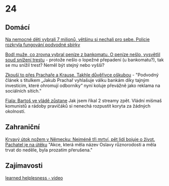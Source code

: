 # 24

## Domácí

[Na nemocné děti vybrali 7 milionů, většinu si nechali pro sebe. Policie rozkryla fungování podvodné sbírky](https://www.novinky.cz/clanek/krimi-na-nemocne-deti-vybrali-7-milionu-vetsinu-si-ale-nechali-pro-sebe-policie-rozkryla-fungovani-podvodne-sbirky-40485167)

[Bodl muže, co zrovna vybral peníze z bankomatu. O peníze nešlo, vysvětlil soud snížení trestu](https://www.novinky.cz/clanek/krimi-bodl-muze-co-zrovna-vybral-penize-z-bankomatu-o-penize-neslo-vysvetlil-soud-snizeni-trestu-40484967#dop_ab_variant=0&dop_id=40484967&dop_req_id=IO7t3Cz3rR3-202408230848&dop_source_zone_name=novinky.web.nexttoart) - protože nešlo o lopežné přepadení (u bankomatu?), tak se mu snížil trest? Neměl být stejný nebo vyšší?

[Zkouší to přes Prachaře a Krause. Takhle důvěřivce oškubou](https://www.novinky.cz/clanek/internet-a-pc-bezpecnost-zkousi-to-pres-prachare-a-krause-takhle-podvodnici-vytahnou-z-duverivcu-penize-40485325) - "Podvodný článek s titulkem „Jakub Prachař vyhlašuje válku bankám díky tajným investicím, které ohromují odborníky“ nyní koluje převážně jako reklama na sociálních sítích."

[Fiala: Bartoš ve vládě zůstane](https://www.novinky.cz/clanek/domaci-fiala-bartos-ve-vlade-zustane-40485405) Jak jsem říkal 2 streamy zpět. Vládní mišmaš komunistů a rádoby pravičáků si nenechá rozpustit koryta za žádných okolností.

## Zahraniční

[Krvavý útok nožem v Německu: Nejméně tři mrtví, pět lidí bojuje o život. Pachatel je na útěku](https://cnn.iprima.cz/brutalni-utok-nozem-v-nemeckem-solingenu-na-miste-je-nekolik-mrtvych-a-zranenych-445812) "Akce, která měla název Oslavy různorodosti a měla trvat do neděle, byla prozatím přerušena."

## Zajímavosti

[learned helplesness - video](https://youtu.be/1A6ZMhmWjO0)
